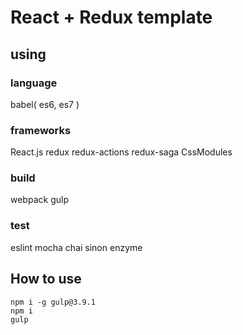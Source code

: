 # React + Redux template

## using
### language
babel( es6, es7 )

### frameworks
React.js
redux
redux-actions
redux-saga
CssModules

### build
webpack
gulp

### test
eslint
mocha
chai
sinon
enzyme

## How to use
```
npm i -g gulp@3.9.1
npm i
gulp
```


